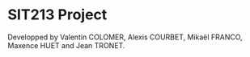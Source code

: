 # SIT213 Project
Developped by Valentin COLOMER, Alexis COURBET, Mikaël FRANCO, Maxence HUET and Jean TRONET.

